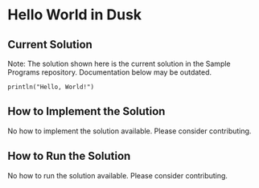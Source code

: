 # Hello World in Dusk

## Current Solution

Note: The solution shown here is the current solution in the Sample Programs repository. Documentation below may be outdated.

```Dusk
println("Hello, World!")

```

## How to Implement the Solution

No how to implement the solution available. Please consider contributing.

## How to Run the Solution

No how to run the solution available. Please consider contributing.
